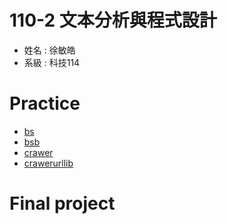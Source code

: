 # 110-2 文本分析與程式設計
+ 姓名 : 徐敏皓
+ 系級 : 科技114
# Practice
+ [bs](https://github.com/minhao920201/Text-Analysis-and-Programming/blob/main/crawer/bs.py)
+ [bsb](https://github.com/minhao920201/Text-Analysis-and-Programming/blob/main/crawer/bsb.py)
+ [crawer](https://github.com/minhao920201/Text-Analysis-and-Programming/blob/main/crawer/crawer.py)
+ [crawerurllib](https://github.com/minhao920201/Text-Analysis-and-Programming/blob/main/crawer/crawerurllib.py)
# Final project
